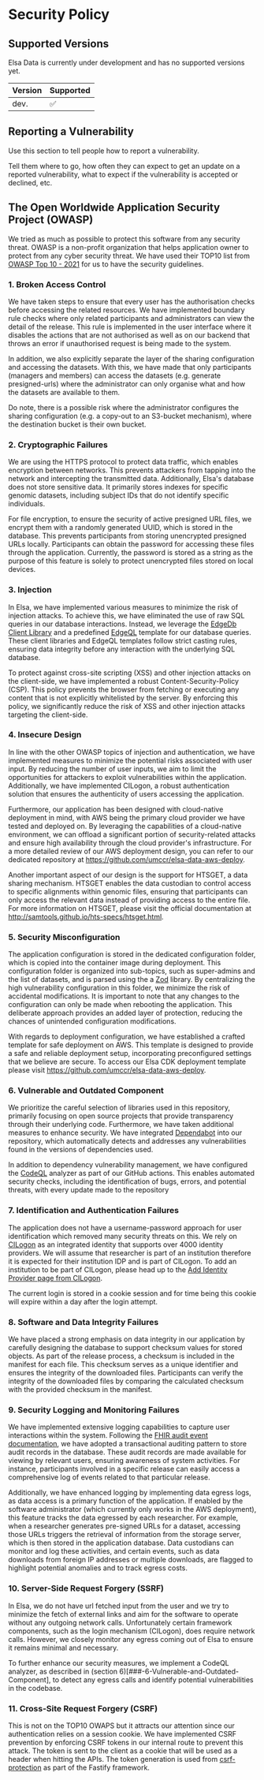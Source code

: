 # Security Policy

## Supported Versions

Elsa Data is currently under development and has no supported versions yet.

| Version | Supported          |
| ------- | ------------------ |
| dev.    | :white_check_mark: |

## Reporting a Vulnerability

Use this section to tell people how to report a vulnerability.

Tell them where to go, how often they can expect to get an update on a
reported vulnerability, what to expect if the vulnerability is accepted or
declined, etc.

## The Open Worldwide Application Security Project (OWASP)

We tried as much as possible to protect this software from any security threat. OWASP is a
non-profit organization that helps application owner to protect from any cyber security threat. We
have used their TOP10 list from [OWASP Top 10 - 2021](https://owasp.org/Top10/) for us to have the
security guidelines.

### 1. Broken Access Control

We have taken steps to ensure that every user has the authorisation checks before accessing the
related resources. We have implemented boundary rule checks where only related participants and
administrators can view the detail of the release. This rule is implemented in the user interface
where it disables the actions that are not authorised as well as on our backend that throws an
error if unauthorised request is being made to the system.

In addition, we also explicitly separate the layer of the sharing configuration and accessing the
datasets. With this, we have made that only participants (managers and members) can access the
datasets (e.g. generate presigned-urls) where the administrator can only organise what and how the
datasets are available to them.

Do note, there is a possible risk where the administrator configures the sharing configuration
(e.g. a copy-out to an S3-bucket mechanism), where the destination bucket is their own bucket.

### 2. Cryptographic Failures

We are using the HTTPS protocol to protect data traffic, which enables encryption between networks.
This prevents attackers from tapping into the network and intercepting the transmitted data.
Additionally, Elsa's database does not store sensitive data. It primarily stores indexes for
specific genomic datasets, including subject IDs that do not identify specific individuals.

For file encryption, to ensure the security of active presigned URL files, we encrypt them with a
randomly generated UUID, which is stored in the database. This prevents participants from storing
unencrypted presigned URLs locally. Participants can obtain the password for accessing these files
through the application. Currently, the password is stored as a string as the purpose of this
feature is solely to protect unencrypted files stored on local devices.

### 3. Injection

In Elsa, we have implemented various measures to minimize the risk of injection attacks. To achieve
this, we have eliminated the use of raw SQL queries in our database interactions. Instead, we
leverage the [EdgeDb Client Library](https://www.edgedb.com/docs/clients/js/index) and a predefined
[EdgeQL](https://www.edgedb.com/docs/edgeql/index) template for our database queries. These client
libraries and EdgeQL templates follow strict casting rules, ensuring data integrity before any
interaction with the underlying SQL database.

To protect against cross-site scripting (XSS) and other injection attacks on the client-side, we
have implemented a robust Content-Security-Policy (CSP). This policy prevents the browser from
fetching or executing any content that is not explicitly whitelisted by the server. By enforcing
this policy, we significantly reduce the risk of XSS and other injection attacks targeting the
client-side.

### 4. Insecure Design

In line with the other OWASP topics of injection and authentication, we have implemented measures
to minimize the potential risks associated with user input. By reducing the number of user inputs,
we aim to limit the opportunities for attackers to exploit vulnerabilities within the application.
Additionally, we have implemented CILogon, a robust authentication solution that ensures the
authenticity of users accessing the application.

Furthermore, our application has been designed with cloud-native deployment in mind, with AWS being
the primary cloud provider we have tested and deployed on. By leveraging the capabilities of a
cloud-native environment, we can offload a significant portion of security-related attacks and
ensure high availability through the cloud provider's infrastructure. For a more detailed review of
our AWS deployment design, you can refer to our dedicated repository at
https://github.com/umccr/elsa-data-aws-deploy.

Another important aspect of our design is the support for HTSGET, a data sharing mechanism. HTSGET
enables the data custodian to control access to specific alignments within genomic files, ensuring
that participants can only access the relevant data instead of providing access to the entire file.
For more information on HTSGET, please visit the official documentation at
http://samtools.github.io/hts-specs/htsget.html.

### 5. Security Misconfiguration

The application configuration is stored in the dedicated configuration folder, which is copied into
the container image during deployment. This configuration folder is organized into sub-topics, such
as super-admins and the list of datasets, and is parsed using the a
[Zod](https://github.com/colinhacks/zod) library. By centralizing the high vulnerability
configuration in this folder, we minimize the risk of accidental modifications. It is important to
note that any changes to the configuration can only be made when rebooting the application. This
deliberate approach provides an added layer of protection, reducing the chances of unintended
configuration modifications.

With regards to deployment configuration, we have established a crafted template for safe
deployment on AWS. This template is designed to provide a safe and reliable deployment setup,
incorporating preconfigured settings that we believe are secure. To access our Elsa CDK deployment
template please visit https://github.com/umccr/elsa-data-aws-deploy.

### 6. Vulnerable and Outdated Component

We prioritize the careful selection of libraries used in this repository, primarily focusing on open
source projects that provide transparency through their underlying code. Furthermore, we have taken
additional measures to enhance security. We have integrated [Dependabot](https://github.com/dependabot)
into our repository, which automatically detects and addresses any vulnerabilities found in the
versions of dependencies used.

In addition to dependency vulnerability management, we have configured the [CodeQL](https://codeql.github.com/docs/codeql-overview/about-codeql/)
analyzer as part of our GitHub actions. This enables automated security checks, including the
identification of bugs, errors, and potential threats, with every update made to the repository

### 7. Identification and Authentication Failures

The application does not have a username-password approach for user identification which removed
many security threats on this. We rely on [CILogon](https://www.cilogon.org/home) as an integrated
identity that supports over 4000 identity providers. We will assume that researcher is part of an
institution therefore it is expected for their institution IDP and is part of CILogon. To add an
institution to be part of CILogon, please head up to the [Add Identity Provider page from CILogon](https://www.cilogon.org/service/addidp).

The current login is stored in a cookie session and for time being this cookie will expire within
a day after the login attempt.

### 8. Software and Data Integrity Failures

We have placed a strong emphasis on data integrity in our application by carefully designing the
database to support checksum values for stored objects. As part of the release process, a checksum
is included in the manifest for each file. This checksum serves as a unique identifier and ensures
the integrity of the downloaded files. Participants can verify the integrity of the downloaded
files by comparing the calculated checksum with the provided checksum in the manifest.

### 9. Security Logging and Monitoring Failures

We have implemented extensive logging capabilities to capture user interactions within the system.
Following the [FHIR audit event documentation](https://www.hl7.org/fhir/valueset-audit-event-action.html),
we have adopted a transactional auditing pattern to store audit records in the database. These audit
records are made available for viewing by relevant users, ensuring awareness of system activities.
For instance, participants involved in a specific release can easily access a comprehensive log of
events related to that particular release.

Additionally, we have enhanced logging by implementing data egress logs, as data access is a primary
function of the application. If enabled by the software administrator (which currently only works in
the AWS deployment), this feature tracks the data egressed by each researcher. For example, when a
researcher generates pre-signed URLs for a dataset, accessing those URLs triggers the retrieval of
information from the storage server, which is then stored in the application database. Data
custodians can monitor and log these activities, and certain events, such as data downloads
from foreign IP addresses or multiple downloads, are flagged to highlight potential anomalies and to
track egress costs.

### 10. Server-Side Request Forgery (SSRF)

In Elsa, we do not have url fetched input from the user and we try to minimize the fetch of external links
and aim for the software to operate without any outgoing network calls. Unfortunately certain
framework components, such as the login mechanism
(CILogon), does require network calls. However, we closely monitor any egress coming out of Elsa to
ensure it remains minimal and necessary.

To further enhance our security measures, we implement a CodeQL analyzer, as described in (section 6)[###-6-Vulnerable-and-Outdated-Component],
to detect any egress calls and identify potential vulnerabilities in the codebase.

### 11. Cross-Site Request Forgery (CSRF)

This is not on the TOP10 OWAPS but it attracts our attention since our authentication relies on a
session cookie. We have implemented CSRF prevention by enforcing CSRF tokens in our internal route
to prevent this attack. The token is sent to the client as a cookie that will be used as a header
when hitting the APIs. The token generation is used from [csrf-protection](https://github.com/fastify/csrf-protection)
as part of the Fastify framework.
